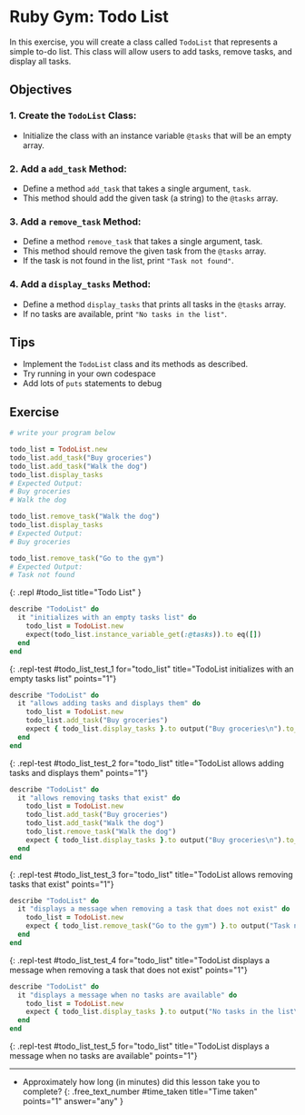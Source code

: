 # Ruby Gym: Todo List
In this exercise, you will create a class called `TodoList` that represents a simple to-do list. This class will allow users to add tasks, remove tasks, and display all tasks.

## Objectives

### 1. Create the `TodoList` Class:
- Initialize the class with an instance variable `@tasks` that will be an empty array.

### 2. Add a `add_task` Method:
- Define a method `add_task` that takes a single argument, `task`.
- This method should add the given task (a string) to the `@tasks` array.

### 3. Add a `remove_task` Method:
- Define a method `remove_task` that takes a single argument, task.
- This method should remove the given task from the `@tasks` array.
- If the task is not found in the list, print `"Task not found"`.

### 4. Add a `display_tasks` Method:
- Define a method `display_tasks` that prints all tasks in the `@tasks` array.
- If no tasks are available, print `"No tasks in the list"`.

## Tips
- Implement the `TodoList` class and its methods as described.
- Try running in your own codespace
- Add lots of `puts` statements to debug

## Exercise

```ruby
# write your program below

todo_list = TodoList.new
todo_list.add_task("Buy groceries")
todo_list.add_task("Walk the dog")
todo_list.display_tasks
# Expected Output:
# Buy groceries
# Walk the dog

todo_list.remove_task("Walk the dog")
todo_list.display_tasks
# Expected Output:
# Buy groceries

todo_list.remove_task("Go to the gym")
# Expected Output:
# Task not found
```
{: .repl #todo_list title="Todo List" }

```ruby
describe "TodoList" do
  it "initializes with an empty tasks list" do
    todo_list = TodoList.new
    expect(todo_list.instance_variable_get(:@tasks)).to eq([])
  end
end
```
{: .repl-test #todo_list_test_1 for="todo_list" title="TodoList initializes with an empty tasks list" points="1"}

```ruby
describe "TodoList" do
  it "allows adding tasks and displays them" do
    todo_list = TodoList.new
    todo_list.add_task("Buy groceries")
    expect { todo_list.display_tasks }.to output("Buy groceries\n").to_stdout
  end
end
```
{: .repl-test #todo_list_test_2 for="todo_list" title="TodoList allows adding tasks and displays them" points="1"}

```ruby
describe "TodoList" do
  it "allows removing tasks that exist" do
    todo_list = TodoList.new
    todo_list.add_task("Buy groceries")
    todo_list.add_task("Walk the dog")
    todo_list.remove_task("Walk the dog")
    expect { todo_list.display_tasks }.to output("Buy groceries\n").to_stdout
  end
end
```
{: .repl-test #todo_list_test_3 for="todo_list" title="TodoList allows removing tasks that exist" points="1"}

```ruby
describe "TodoList" do
  it "displays a message when removing a task that does not exist" do
    todo_list = TodoList.new
    expect { todo_list.remove_task("Go to the gym") }.to output("Task not found\n").to_stdout
  end
end
```
{: .repl-test #todo_list_test_4 for="todo_list" title="TodoList displays a message when removing a task that does not exist" points="1"}

```ruby
describe "TodoList" do
  it "displays a message when no tasks are available" do
    todo_list = TodoList.new
    expect { todo_list.display_tasks }.to output("No tasks in the list\n").to_stdout
  end
end
```
{: .repl-test #todo_list_test_5 for="todo_list" title="TodoList displays a message when no tasks are available" points="1"}

---

- Approximately how long (in minutes) did this lesson take you to complete?
{: .free_text_number #time_taken title="Time taken" points="1" answer="any" }
